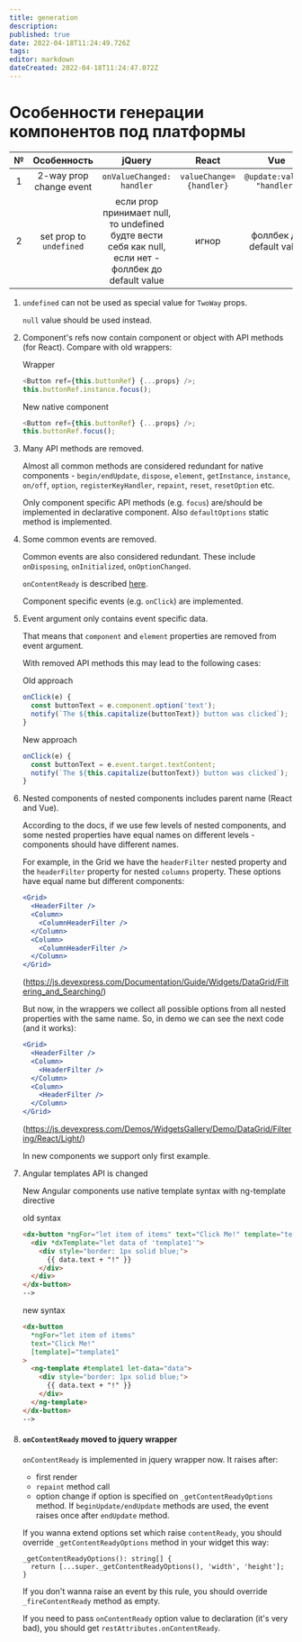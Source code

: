 ```yaml
---
title: generation
description: 
published: true
date: 2022-04-18T11:24:49.726Z
tags: 
editor: markdown
dateCreated: 2022-04-18T11:24:47.072Z
---
```


# Особенности генерации компонентов под платформы

|№ | Особенность            | jQuery | React  | Vue  | Angular |
|:-------------:|:-------------: |:---------------: | :-------------:| :-------------:| :-------------:|
|1 | 2-way prop change event | `onValueChanged: handler` |  `valueChange={handler}` | `@update:value= "handler"` |`(valueChange)= "this.handler($event)"` |
|2 | set prop to `undefined` | если prop принимает null, то undefined будте вести себя как null, если нет - фоллбек до default value | игнор | фоллбек до default value | получит undefined|

1. `undefined` can not be used as special value for `TwoWay` props.

   `null` value should be used instead.

2. Component's refs now contain component or object with API methods (for React). Compare with old wrappers:

   Wrapper

   ```typescript
   <Button ref={this.buttonRef} {...props} />;
   this.buttonRef.instance.focus();
   ```

   New native component

   ```typescript
   <Button ref={this.buttonRef} {...props} />;
   this.buttonRef.focus();
   ```

3. Many API methods are removed.

   Almost all common methods are considered redundant for native components - `begin/endUpdate`, `dispose`, `element`, `getInstance`, `instance`, `on/off`, `option`, `registerKeyHandler`, `repaint`, `reset`, `resetOption` etc.

   Only component specific API methods (e.g. `focus`) are/should be implemented in declarative component. Also `defaultOptions` static method is implemented.

4. Some common events are removed.

   Common events are also considered redundant. These include `onDisposing`, `onInitialized`, `onOptionChanged`.

   `onContentReady` is described [here](####oncontentready-moved-to-jquery-wrapper).

   Component specific events (e.g. `onClick`) are implemented.

5. Event argument only contains event specific data.

   That means that `component` and `element` properties are removed from event argument.

   With removed API methods this may lead to the following cases:

   Old approach

   ```typescript
   onClick(e) {
     const buttonText = e.component.option('text');
     notify(`The ${this.capitalize(buttonText)} button was clicked`);
   }
   ```

   New approach

   ```typescript
   onClick(e) {
     const buttonText = e.event.target.textContent;
     notify(`The ${this.capitalize(buttonText)} button was clicked`);
   }
   ```

6. Nested components of nested components includes parent name (React and Vue).

   According to the docs, if we use few levels of nested components, and some nested properties have equal names on different levels - components should have different names.

   For example, in the Grid we have the `headerFilter` nested property and the `headerFilter` property for nested `columns` property. These options have equal name but different components:

   ```jsx
   <Grid>
     <HeaderFilter />
     <Column>
       <ColumnHeaderFilter />
     </Column>
     <Column>
       <ColumnHeaderFilter />
     </Column>
   </Grid>
   ```

   (https://js.devexpress.com/Documentation/Guide/Widgets/DataGrid/Filtering_and_Searching/)

   But now, in the wrappers we collect all possible options from all nested properties with the same name. So, in demo we can see the next code (and it works):

   ```jsx
   <Grid>
     <HeaderFilter />
     <Column>
       <HeaderFilter />
     </Column>
     <Column>
       <HeaderFilter />
     </Column>
   </Grid>
   ```

   (https://js.devexpress.com/Demos/WidgetsGallery/Demo/DataGrid/Filtering/React/Light/)

   In new components we support only first example.

7. Angular templates API is changed

   New Angular components use native template syntax with ng-template directive

   old syntax

   ```html
   <dx-button *ngFor="let item of items" text="Click Me!" template="template1">
     <div *dxTemplate="let data of 'template1'">
       <div style="border: 1px solid blue;">
         {{ data.text + "!" }}
       </div>
     </div>
   </dx-button>
   -->
   ```

   new syntax

   ```html
   <dx-button
     *ngFor="let item of items"
     text="Click Me!"
     [template]="template1"
   >
     <ng-template #template1 let-data="data">
       <div style="border: 1px solid blue;">
         {{ data.text + "!" }}
       </div>
     </ng-template>
   </dx-button>
   -->
   ```
8. #### `onContentReady` moved to jquery wrapper

    `onContentReady` is implemented in jquery wrapper now. It raises after:
    
    - first render
    - `repaint` method call
    - option change if option is specified on `_getContentReadyOptions` method. If `beginUpdate/endUpdate` methods are used, the event raises once after `endUpdate` method.

    If you wanna extend options set which raise `contentReady`, you should override `_getContentReadyOptions` method in your widget this way:
    ```
    _getContentReadyOptions(): string[] {
      return [...super._getContentReadyOptions(), 'width', 'height'];
    }
    ```

    If you don't wanna raise an event by this rule, you should override `_fireContentReady` method as empty.

    If you need to pass `onContentReady` option value to declaration (it's very bad), you should get `restAttributes.onContentReady`.